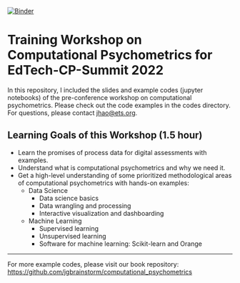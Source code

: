 [![Binder](https://mybinder.org/badge_logo.svg)](https://mybinder.org/v2/gh/jgbrainstorm/EdTech-CP-Workshop2022/HEAD)

# Training Workshop on Computational Psychometrics for EdTech-CP-Summit 2022

In this repository, I included the slides and example codes (jupyter notebooks) of the pre-conference workshop on computational psychometrics. Please check out the code examples in the codes directory. For questions, please contact <jhao@ets.org>.
## Learning Goals of this Workshop (1.5 hour)

* Learn the promises of process data for digital assessments with examples.
* Understand what is computational psychometrics and why we need it.
* Get a high-level understanding of some prioritized methodological areas of computational psychometrics with hands-on examples:
    * Data Science
        - Data science basics
        - Data wrangling and processing
        - Interactive visualization and dashboarding
    * Machine Learning
        - Supervised learning
        - Unsupervised learning
        - Software for machine learning: Scikit-learn and Orange

***
For more example codes, please visit our book repository: <https://github.com/jgbrainstorm/computational_psychometrics>
